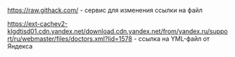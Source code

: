 https://raw.githack.com/ - сервис для изменения ссылки на файл

https://ext-cachev2-klgdtisd01.cdn.yandex.net/download.cdn.yandex.net/from/yandex.ru/support/ru/webmaster/files/doctors.xml?lid=1578 - ссылка на YML-файл от Яндекса
